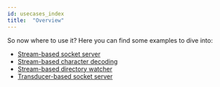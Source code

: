 ```yaml
---
id: usecases_index
title:  "Overview"
---
```


So now where to use it? Here you can find some examples to dive into:

- [Stream-based socket server](https://github.com/zio/zio-nio/blob/master/examples/src/main/scala/StreamsBasedServer.scala)
- [Stream-based character decoding](https://github.com/zio/zio-nio/blob/master/examples/src/main/scala/TextFileDump.scala)
- [Stream-based directory watcher](https://github.com/zio/zio-nio/blob/master/examples/src/main/scala/StreamDirWatch.scala)
- [Transducer-based socket server](https://github.com/zio/zio-nio/blob/master/examples/src/main/scala/ToUppercaseAsAService.scala)
